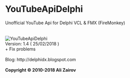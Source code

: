 <h1>YouTubeApiDelphi</h1>
Unofficial YouTube Api for Delphi VCL &amp; FMX (FireMonkey)
</br></br></br>
<img src="http://chapmanworld.com/wp-content/uploads/2016/06/DX_Logo_256x256px.png" alt="YouTubeApiDelphi">
</br>
Version: 1.4 ( 25/02/2018 )
</br>
+ Fix problems
</br></br>
Blog: http://delphidx.blogspot.com
</br></br>
<b>Copyright © 2010-2018 Ali Zairov</b>
